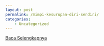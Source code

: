 ```yaml
---
layout: post
permalink: /mimpi-kesurupan-diri-sendiri/
categories:
    - Uncategorized
---
```


[Baca Selengkapnya](/08)